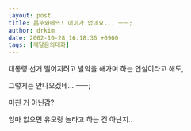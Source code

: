 ```yaml
---
layout: post
title: 昌뚜와네뜨! 어이가 없네요... ㅡㅡ;
author: drkim
date: 2002-10-28 16:18:36 +0900
tags: [깨달음의대화]
---
```

대통령 선거 떨어지려고 발악을 해가며 하는 연설이라고 해도,
  
그렇게는 안나오겠네... ㅡㅡ;
  

  
미친 거 아닌감?
  

  
엄마 없으면 유모랑 놀라고 하는 건 아닌지..